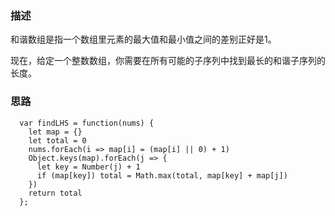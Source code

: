 ### 描述

和谐数组是指一个数组里元素的最大值和最小值之间的差别正好是1。

现在，给定一个整数数组，你需要在所有可能的子序列中找到最长的和谐子序列的长度。

### 思路

```
  var findLHS = function(nums) {
    let map = {}
    let total = 0
    nums.forEach(i => map[i] = (map[i] || 0) + 1)
    Object.keys(map).forEach(j => {
      let key = Number(j) + 1
      if (map[key]) total = Math.max(total, map[key] + map[j])
    })
    return total
  };
```
